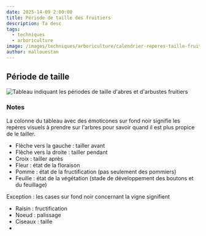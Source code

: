 ```yaml
---
date: 2025-14-09 2:00:00
title: Période de taille des fruitiers 
description: Ta desc
tags:
  - techniques
  - arboriculture
image: /images/techniques/arboriculture/calendrier-reperes-taille-fruitiers.jpg
author: mallouestan
---
```


## Période de taille

![Tableau indiquant les périodes de taille d'abres et d'arbustes fruitiers](/images/techniques/arboriculture/calendrier-reperes-taille-fruitiers.jpg)

### Notes

La colonne du tableau avec des émoticones sur fond noir signifie les repères visuels à prendre sur l'arbres pour savoir quand il est plus propice de le tailler. 
 - Flèche vers la gauche : tailler avant 
 - Flèche vers la droite : tailler pendant
 - Croix : tailler après
 - Fleur : état de la floraison
 - Pomme : état de la fructification (pas seulement des pommiers)
 - Feuille : état de la végétation (stade de développement des boutons et du feuillage)


Exception : les cases sur fond noir concernant la vigne signifient 
 - Raisin : fructification
 - Noeud : palissage  
 - Ciseaux : taille
 - 


